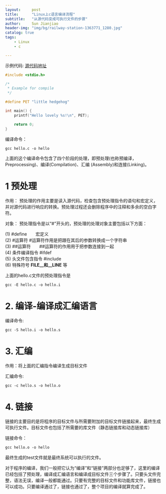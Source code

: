 ```yaml
---
layout:     post
title:      "Linux上c语言编译流程"
subtitle:   "从源代码变成可执行文件的步骤"
author:     Sun Jianjiao
header-img: "img/bg/railway-station-1363771_1280.jpg"
catalog: true
tags:
    - Linux
    - c

---
```


示例代码:
[源代码地址](https://github.com/unanao/unanao.github.io/tree/master/examples/2010/linux-c-compile-procedure)

```c
#include <stdio.h>

/*
 * Example for compile
 */

#define PET "little hedgehog"

int main() {
	printf("Hello lovely %s!\n", PET);

	return 0;
}

```
编译命令：
```
gcc hello.c -o hello
```

上面的这个编译命令包含了四个阶段的处理，即预处理(也称预编译，Preprocessing)、编译(Compilation)、汇编 (Assembly)和连接(Linking)。

# 1 预处理

作用： 预处理的作用主要是读入源代码，检查包含预处理指令的语句和宏定义，并对源代码进行响应的转换。预处理过程还会删除程序中的注释和多余的空白字符。

对象： 预处理指令是以“#”开头的，预处理的处理对象主要包括以下方面：

(1) #define　　宏定义  
(2) #运算符    #运算符作用是把跟在其后的参数转换成一个字符串  
(3) ##运算符　　##运算符的作用用于把参数连接到一起  
(4) 条件编译指令 #ifdef  
(5) 头文件包含指令 #include  
(6) 特殊符号 __FILE__和__LINE__ 等  


上面的hello.c文件的预处理指令是

```shell
gcc -E hello.c -o hello.i
```

# 2. 编译-编译成汇编语言

编译命令:

```shell
gcc -S hello.i -o hello.s
```

# 3. 汇编

作用：将上面的汇编指令编译生成目标文件

汇编命令:

```shell
gcc -c hello.s -o hello.o
```

# 4. 链接

链接的主要目的是将程序的目标文件与所需要附加的目标文件链接起来，最终生成可执行文件。目标文件也包括了所需要的库文件（静态链接库和动态链接库）

链接命令：

```gcc
gcc hello.o -o hello
```

最终生成的test文件就是最终系统可以执行的文件。

对于程序的编译，我们一般把它认为“编译”和“链接”两部分也足够了，这里的编译已经包括了预处理，编译成汇编语言和编译成目标文件三个步骤了。只要头文件完整，语法无误，编译一般都能通过。只要有完整的目标文件和功能库文件，链接也可以成功。只要编译通过了，链接也通过了，整个项目的编译就算完成了。
